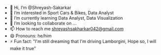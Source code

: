 - 👋 Hi, I’m @Shreyash-Sakarkar
- 👀 I’m interested in Sport Cars & Bikes, Data Analyst
- 🌱 I’m currently learning Data Analyst, Data Visualization
- 💞️ I’m looking to collaborate on ...
- 📫 How to reach me shreyashsakharkar042@gmail.com
- 😄 Pronouns: he/him
- ⚡ Fun fact: "I'm still dreaming that I'm driving Lamborgini, Hope so, I will make it true"

<!---
Shreyash-Sakarkar/Shreyash-Sakarkar is a ✨ special ✨ repository because its `README.md` (this file) appears on your GitHub profile.
You can click the Preview link to take a look at your changes.
--->
